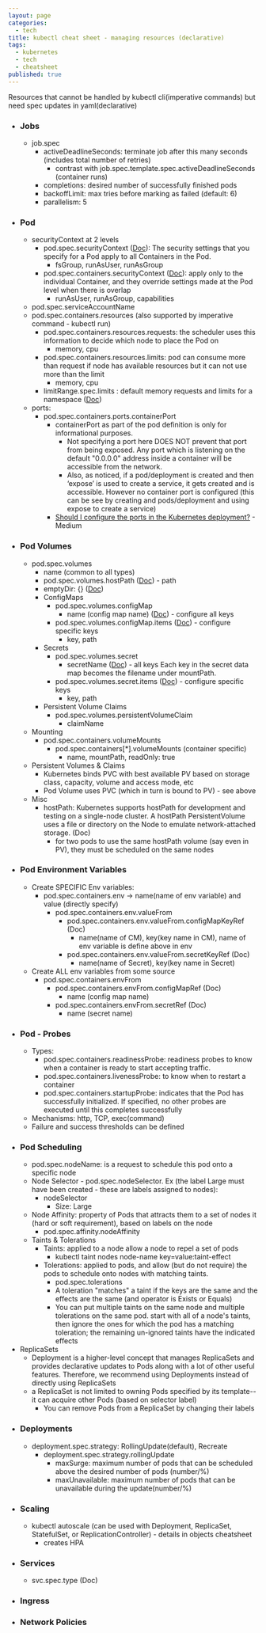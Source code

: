```yaml
---
layout: page
categories:
  - tech
title: kubectl cheat sheet - managing resources (declarative)
tags:
  - kubernetes
  - tech
  - cheatsheet
published: true
---
```


Resources that cannot be handled by kubectl cli(imperative commands) but need spec updates in yaml(declarative)
* ### Jobs
    * job.spec
        * activeDeadlineSeconds: terminate job after this many seconds (includes total number of retries)
            * contrast with job.spec.template.spec.activeDeadlineSeconds (container runs)
        * completions: desired number of successfully finished pods
        * backoffLimit: max tries before marking as failed (default: 6)
        * parallelism: 5
* ### Pod
    * securityContext at 2 levels
        * pod.spec.securityContext ([Doc](https://kubernetes.io/docs/tasks/configure-pod-container/security-context/#set-the-security-context-for-a-pod)): The security settings that you specify for a Pod apply to all Containers in the Pod.
            * fsGroup, runAsUser, runAsGroup
        * pod.spec.containers.securityContext ([Doc](https://raw.githubusercontent.com/kubernetes/website/master/content/en/examples/pods/security/security-context-2.yaml)): apply only to the individual Container, and they override settings made at the Pod level when there is overlap
            * runAsUser, runAsGroup, capabilities
    * pod.spec.serviceAccountName
    * pod.spec.containers.resources (also supported by imperative command - kubectl run)
        * pod.spec.containers.resources.requests: the scheduler uses this information to decide which node to place the Pod on
            * memory, cpu
        * pod.spec.containers.resources.limits: pod can consume more than request if node has available resources but it can not use more than the limit
            * memory, cpu
        * limitRange.spec.limits : default memory requests and limits for a namespace ([Doc](https://kubernetes.io/docs/tasks/administer-cluster/manage-resources/memory-default-namespace/#create-a-limitrange-and-a-pod))
    * ports:
        * pod.spec.containers.ports.containerPort
            * containerPort as part of the pod definition is only for informational purposes.
                * Not specifying a port here DOES NOT prevent that port from being exposed. Any port which is listening on the default "0.0.0.0" address inside a container will be accessible from the network. 
                * Also, as noticed, if a pod/deployment is created and then ‘expose’ is used to create a service, it gets created and is accessible. However no container port is configured (this can be see by creating and pods/deployment and using expose to create a service)
            * [Should I configure the ports in the Kubernetes deployment?](https://medium.com/faun/should-i-configure-the-ports-in-kubernetes-deployment-c6b3817e495) - Medium
* ### Pod Volumes
    * pod.spec.volumes
        * name (common to all types)
        * pod.spec.volumes.hostPath ([Doc](https://kubernetes.io/docs/concepts/storage/volumes/#hostpath)) - path
        * emptyDir: {} ([Doc](https://kubernetes.io/docs/concepts/storage/volumes/#emptydir))
        * ConfigMaps
            * pod.spec.volumes.configMap
                * name  (config map name) ([Doc](https://kubernetes.io/docs/tasks/configure-pod-container/configure-pod-configmap/#populate-a-volume-with-data-stored-in-a-configmap)) - configure all keys 
            * pod.spec.volumes.configMap.items ([Doc](https://kubernetes.io/docs/concepts/storage/volumes/#configmap)) - configure specific keys 
                * key, path
        * Secrets
            * pod.spec.volumes.secret
                * secretName ([Doc](https://kubernetes.io/docs/concepts/configuration/secret/#using-secrets)) - all keys Each key in the secret data map becomes the filename under mountPath.
            * pod.spec.volumes.secret.items ([Doc](https://kubernetes.io/docs/concepts/configuration/secret/#projection-of-secret-keys-to-specific-paths)) - configure specific keys
                * key, path
        * Persistent Volume Claims
            * pod.spec.volumes.persistentVolumeClaim
                * claimName
    * Mounting
        * pod.spec.containers.volumeMounts
            * pod.spec.containers[*].volumeMounts (container specific)
                * name, mountPath, readOnly: true
    * Persistent Volumes & Claims
        * Kubernetes binds PVC with best available PV based on storage class, capacity, volume and access mode, etc
        * Pod Volume uses PVC (which in turn is bound to PV) - see above
    * Misc
        * hostPath: Kubernetes supports hostPath for development and testing on a single-node cluster. A hostPath PersistentVolume uses a file or directory on the Node to emulate network-attached storage. (Doc)
            * for two pods to use the same hostPath volume (say even in PV), they must be scheduled on the same nodes
* ### Pod Environment Variables
    * Create SPECIFIC Env variables: 
        * pod.spec.containers.env -> name(name of env variable) and value (directly specify)
            * pod.spec.containers.env.valueFrom
                * pod.spec.containers.env.valueFrom.configMapKeyRef (Doc)
                    * name(name of CM), key(key name in CM), name of env variable is define above in env
                * pod.spec.containers.env.valueFrom.secretKeyRef (Doc)
                    * name(name of Secret), key(key name in Secret)
    * Create ALL env variables from some source
        * pod.spec.containers.envFrom
            * pod.spec.containers.envFrom.configMapRef (Doc)
                * name (config map name)
            * pod.spec.containers.envFrom.secretRef (Doc)
                * name (secret name)
* ### Pod - Probes
    * Types:
        * pod.spec.containers.readinessProbe: readiness probes to know when a container is ready to start accepting traffic. 
        * pod.spec.containers.livenessProbe: to know when to restart a container
        * pod.spec.containers.startupProbe: indicates that the Pod has successfully initialized. If specified, no other probes are executed until this completes successfully
    * Mechanisms: http, TCP, exec(command)
    * Failure and success thresholds can be defined
* ### Pod Scheduling
    * pod.spec.nodeName: is a request to schedule this pod onto a specific node
    * Node Selector - pod.spec.nodeSelector. Ex (the label Large must have been created - these are labels assigned to nodes): 
        * nodeSelector
            * Size: Large
    * Node Affinity: property of Pods that attracts them to a set of nodes it (hard or soft requirement), based on labels on the node
        * pod.spec.affinity.nodeAffinity
    * Taints & Tolerations
        * Taints: applied to a node allow a node to repel a set of pods
            * kubectl taint nodes node-name key=value:taint-effect
        * Tolerations: applied to pods, and allow (but do not require) the pods to schedule onto nodes with matching taints.
            * pod.spec.tolerations
            * A toleration "matches" a taint if the keys are the same and the effects are the same (and operator is Exists or Equals)
            * You can put multiple taints on the same node and multiple tolerations on the same pod. start with all of a node's taints, then ignore the ones for which the pod has a matching toleration; the remaining un-ignored taints have the indicated effects
* ReplicaSets
    * Deployment is a higher-level concept that manages ReplicaSets and provides declarative updates to Pods along with a lot of other useful features. Therefore, we recommend using Deployments instead of directly using ReplicaSets
    * a ReplicaSet is not limited to owning Pods specified by its template-- it can acquire other Pods (based on selector label)
        * You can remove Pods from a ReplicaSet by changing their labels
* ### Deployments
    * deployment.spec.strategy: RollingUpdate(default), Recreate
        * deployment.spec.strategy.rollingUpdate
            * maxSurge: maximum number of pods that can be scheduled above the desired number of pods (number/%)
            * maxUnavailable: maximum number of pods that can be unavailable during the update(number/%)
* ### Scaling
    * kubectl autoscale (can be used with Deployment, ReplicaSet, StatefulSet, or ReplicationController) - details in objects cheatsheet
        * creates HPA
* ### Services
    * svc.spec.type (Doc) 
* ### Ingress
* ### Network Policies
